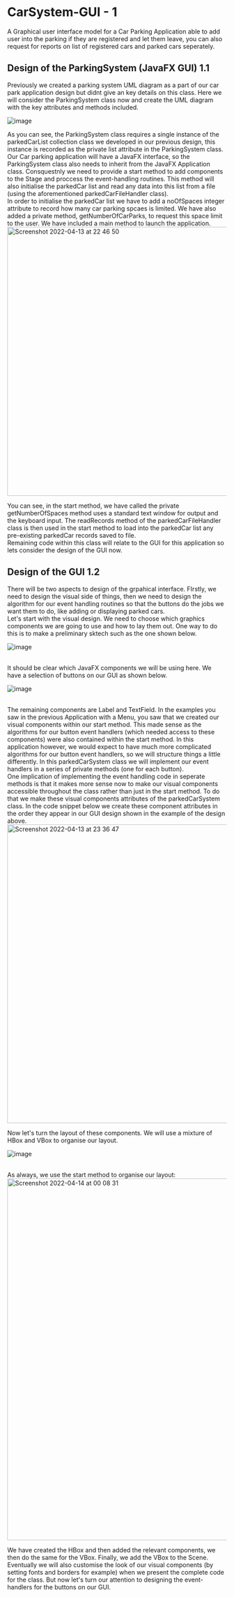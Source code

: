 # CarSystem-GUI - 1
 A Graphical user interface model for a Car Parking Application able to add user into the parking if they are registered and let them leave, you can also request for reports on list of registered cars and parked cars seperately.
 
 ## Design of the ParkingSystem (JavaFX GUI) 1.1
 Previously we created a parking system UML diagram as a part of our car park application design but didnt give an key details on this class. Here we will consider the ParkingSystem class now and create the UML diagram with the key attributes and methods included. 
 
![image](https://read-api.kortext.com/mvc/e/396806/OEBPS/images/467128_4_En_12_Chapter/467128_4_En_12_Fig1_HTML.png)
 
 As you can see, the ParkingSystem class requires a single instance of the parkedCarList collection class we developed in our previous design, this instance is recorded as the private list attribute in the ParkingSystem class.
 <br>
 Our Car parking application will have a JavaFX interface, so the ParkingSystem class also needs to inherit from the JavaFX Application class. Consquestnly we need to provide a start method to add components to the Stage and proccess the event-handling routines. This method will also initialise the parkedCar list and read any data into this list from a file (using the aforementioned parkedCarFileHandler class).
 <br>
 In order to initialise the parkedCar list we have to add a noOfSpaces integer attribute to record how many car parking spcaes is limited. We have also added a private method, getNumberOfCarParks, to request this space limit to the user. We have included a main method to launch the application.
 <br>
<img width="617" alt="Screenshot 2022-04-13 at 22 46 50" src="https://user-images.githubusercontent.com/77361838/163275828-487b5ff2-bd0f-476e-bb0d-172b06853789.png">
<br>

You can see, in the start method, we have called the private getNumberOfSpaces method uses a standard text window for output and the keyboard input. The readRecords method of the parkedCarFileHandler class is then used in the start method to load into the parkedCar list any pre-existing parkedCar records saved to file.
<br>
Remaining code within this class will relate to the GUI for this application so lets consider the design of the GUI now.

## Design of the GUI 1.2

There will be two aspects to design of the grpahical interface. FIrstly, we need to design the visual side of things, then we need to design the algorithm for our event handling routines so that the buttons do the jobs we want them to do, like adding or displaying parked cars.
<br> 
Let's start with the visual design. We need to choose which graphics components we are going to use and how to lay them out. One way to do this is to make a preliminary sktech such as the one shown below.

![image](https://user-images.githubusercontent.com/77361838/163276562-c9872adf-fa28-443e-ba24-25ec68dfe314.png)

<br>
It should be clear which JavaFX components we will be using here. We have a selection of buttons on our GUI as shown below. 

![image](https://user-images.githubusercontent.com/77361838/163276778-a7d39f21-d403-47df-81d0-f1f5bf5f4bcc.png)

<br>
The remaining components are Label and TextField. In the examples you saw in the previous Application with a Menu, you saw that we created our visual components within our start method. This made sense as the algorithms for our button event handlers (which needed access to these components) were also contained within the start method. In this application however, we would expect to have much more complicated algorithms for our button event handlers, so we will structure things a little differently. In this parkedCarSystem class we will implement our event handlers in a series of private methods (one for each button).
<br>
One implication of implementing the event handling code in seperate methods is that it makes more sense now to make our visual components accessible throughout the class rather than just in the start method. To do that we make these visual components attributes of the parkedCarSystem  class. In the code snippet below we create these component attributes in the order they appear in our GUI design shown in the example of the design above. 

<img width="685" alt="Screenshot 2022-04-13 at 23 36 47" src="https://user-images.githubusercontent.com/77361838/163281331-9efa68f1-7713-494b-ae59-9fcc88529d3a.png">

<br>

Now let's turn the layout of these components. We will use a mixture of HBox and VBox to organise our layout.

![image](https://user-images.githubusercontent.com/77361838/163281437-7899e3ae-6d55-4299-8a54-d10af3f5cce4.png)

<br>
As always, we use the start method to organise our layout:

<img width="830" alt="Screenshot 2022-04-14 at 00 08 31" src="https://user-images.githubusercontent.com/77361838/163284199-d5c108cb-de13-4db9-b754-88a12735fcab.png">

We have created the HBox and then added the relevant components, we then do the same for the VBox. Finally, we add the VBox to the Scene.
<br>
Eventually we will also customise the look of our visual components (by setting fonts and borders for example) when we present the complete code for the class. But now let's turn our attention to designing the event-handlers for the buttons on our GUI.
